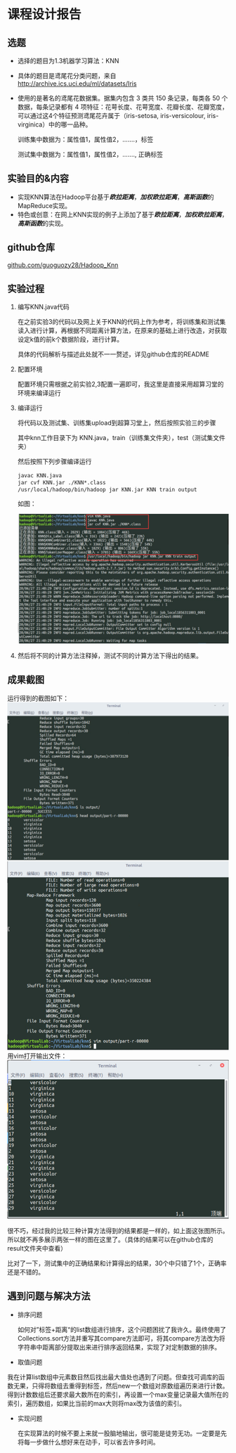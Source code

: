 # 课程设计报告

## 选题

- 选择的题目为1.3机器学习算法：KNN

- 具体的题目是鸢尾花分类问题，来自[ http://archive.ics.uci.edu/ml/datasets/Iris ](http://archive.ics.uci.edu/ml/datasets/Iris)

- 使用的是著名的鸢尾花数据集。据集内包含 3 类共 150 条记录，每类各 50 个数据，每条记录都有 4 项特征：花萼长度、花萼宽度、花瓣长度、花瓣宽度，可以通过这4个特征预测鸢尾花卉属于（iris-setosa, iris-versicolour, iris-virginica）中的哪一品种。

  训练集中数据为：属性值1，属性值2，.......，标签

  测试集中数据为：属性值1，属性值2，.......,   正确标签

## 实验目的&内容

- 实现KNN算法在Hadoop平台基于***欧拉距离***，***加权欧拉距离***，***高斯函数***的MapReduce实现。
- 特色或创意：在网上KNN实现的例子上添加了基于***欧拉距离***，***加权欧拉距离***，***高斯函数***的实现。

## github仓库

[github.com/guoguozy28/Hadoop_Knn](https://github.com/guoguozy/Hadoop_knn )

## 实验过程

1. 编写KNN.java代码

   在之前实验3的代码以及网上关于KNN的代码上作为参考，将训练集和测试集读入进行计算，再根据不同距离计算方法，在原来的基础上进行改造，对获取设定k值的前k个数据阶段，进行计算。

   具体的代码解析与描述此处就不一一赘述，详见github仓库的README

2. 配置环境

   配置环境只需根据之前实验2,3配置一遍即可，我这里是直接采用超算习堂的环境来编译运行

3. 编译运行

   将代码以及测试集、训练集upload到超算习堂上，然后按照实验三的步骤

   其中knn工作目录下为 KNN.java，train（训练集文件夹），test（测试集文件夹）
   
   然后按照下列步骤编译运行
   
   ```
   javac KNN.java
   jar cvf KNN.jar ./KNN*.class
   /usr/local/hadoop/bin/hadoop jar KNN.jar KNN train output
   ```
   如图：
   
   <img src="./img/2.png" style="zoom:67%;" />
   
4. 然后将不同的计算方法注释掉，测试不同的计算方法下得出的结果。
## 成果截图

运行得到的截图如下：
   <img src="./img/3.png" style="zoom: 50%;" />
   <img src="./img/4.png" style="zoom: 67%;" />
用vim打开输出文件：
   <img src="./img/1.png" style="zoom:67%;" />

很不巧，经过我的比较三种计算方法得到的结果都是一样的，如上面这张图所示。所以就不再多展示两张一样的图在这里了。（具体的结果可以在github仓库的result文件夹中查看）

比对了一下，测试集中的正确结果和计算得出的结果，30个中只错了1个，正确率还是不错的。

## 遇到问题与解决方法

- 排序问题

  如何对”标签+距离“的list数组进行排序，这个问题困扰了我许久。最终使用了 Collections.sort方法并重写其compare方法即可，将其compare方法改为将字符串中距离部分提取出来进行排序返回结果，实现了对定制数据的排序。 

-  取值问题

  我在计算list数组中元素数目然后找出最大值处也遇到了问题。但查找可调库的函数无果，只得将数组去重得到标签，然后new一个数组对原数组遍历来进行计数。得到计数数组后还要求最大数所在的索引，再设置一个max变量记录最大值所在的索引，遍历数组，如果比当前的max大则将max改为该值的索引。 

- 实现问题

  在实现算法的时候不要上来就一股脑地输出，很可能是徒劳无功。一定要是先将每一步做什么想好来在动手，可以省去许多时间。

  

